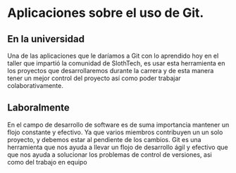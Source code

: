 # Aplicaciones sobre el uso de Git.

## En la universidad
Una de las aplicaciones que le daríamos a Git con lo aprendido hoy en el taller que impartió la comunidad
de SlothTech, es usar esta herramienta en los proyectos que desarrollaremos durante la carrera y de esta 
manera tener un mejor control del proyecto así como poder trabajar colaborativamente.


## Laboralmente
En el campo de desarrollo de software es de suma importancia mantener un flojo constante y efectivo.
Ya que varios miembros contribuyen un un solo proyecto, y debemos estar al pendiente de los cambios.
Git es una herramienta que nos ayuda a llevar un flojo de desarrollo ágil y efectivo que que nos
ayuda a solucionar los problemas de control de versiones, asi como del trabajo en equipo


